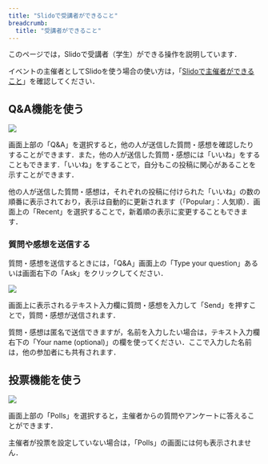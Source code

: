 ```yaml
---
title: "Slidoで受講者ができること"
breadcrumb:
  title: "受講者ができること"
---
```


このページでは，Slidoで受講者（学生）ができる操作を説明しています．

イベントの主催者としてSlidoを使う場合の使い方は，「[Slidoで主催者ができること](how_to_use_host/)」を確認してください．

## Q&A機能を使う

<img src="img/audience_qa_3.png">

画面上部の「Q&A」を選択すると，他の人が送信した質問・感想を確認したりすることができます．また，他の人が送信した質問・感想には「いいね」をすることもできます．「いいね」をすることで，自分もこの投稿に関心があることを示すことができます．

他の人が送信した質問・感想は，それぞれの投稿に付けられた「いいね」の数の順番に表示されており，表示は自動的に更新されます（「Popular」：人気順）．画面上の「Recent」を選択することで，新着順の表示に変更することもできます．

### 質問や感想を送信する

質問・感想を送信するときには，「Q&A」画面上の「Type your question」あるいは画面右下の「Ask」をクリックしてください．

<img src="img/audience_qa_2.png">

画面上に表示されるテキスト入力欄に質問・感想を入力して「Send」を押すことで，質問・感想が送信されます．

質問・感想は匿名で送信できますが，名前を入力したい場合は，テキスト入力欄右下の「Your name (optional)」の欄を使ってください．ここで入力した名前は，他の参加者にも共有されます．

## 投票機能を使う
<img src="img/audience_poll_2.png">

画面上部の「Polls」を選択すると，主催者からの質問やアンケートに答えることができます．

主催者が投票を設定していない場合は，「Polls」の画面には何も表示されません．

